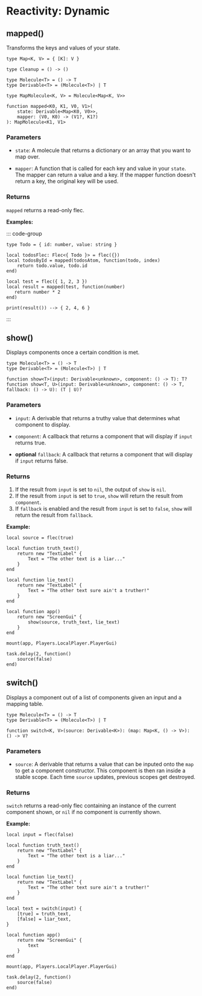 # Reactivity: Dynamic

## mapped()

Transforms the keys and values of your state.

```luau
type Map<K, V> = { [K]: V }

type Cleanup = () -> ()

type Molecule<T> = () -> T
type Derivable<T> = (Molecule<T>) | T

type MapMolecule<K, V> = Molecule<Map<K, V>>

function mapped<K0, K1, V0, V1>(
    state: Derivable<Map<K0, V0>>, 
    mapper: (V0, K0) -> (V1?, K1?)
): MapMolecule<K1, V1>
```

### Parameters

-   `state`: A molecule that returns a dictionary or an array that you want to map over.

-   `mapper`: A function that is called for each key and value in your `state`. The mapper can return a value and a key. If the mapper function doesn't return a key, the original key will be used.


### Returns

`mapped` returns a read-only flec.

**Examples:**

::: code-group
```luau [Example A]
type Todo = { id: number, value: string }

local todosFlec: Flec<{ Todo }> = flec({})
local todosById = mapped(todosAtom, function(todo, index)
	return todo.value, todo.id
end)
```

```luau [Example B]
local test = flec({ 1, 2, 3 })
local result = mapped(test, function(number) 
   return number * 2
end)

print(result()) --> { 2, 4, 6 }
```
:::


## show()

Displays components once a certain condition is met.

```luau
type Molecule<T> = () -> T
type Derivable<T> = (Molecule<T>) | T

function show<T>(input: Derivable<unknown>, component: () -> T): T?
function show<T, U>(input: Derivable<unknown>, component: () -> T, fallback: () -> U): (T | U)?
```

### Parameters

-   `input`: A derivable that returns a truthy value that determines what component to display.

-   `component`: A callback that returns a component that will display if `input` returns true.

-   **optional** `fallback`: A callback that returns a component that will display if `input` returns false.


### Returns

1. If the result from `input` is set to `nil`, the output of `show` is `nil`.
2. If the result from `input` is set to `true`, `show` will return the result from `component`.
3. If `fallback` is enabled and the result from `input` is set to `false`, `show` will return the result from `fallback`.

**Example:**

```luau
local source = flec(true)

local function truth_text()
    return new "TextLabel" {
        Text = "The other text is a liar..."
    }
end

local function lie_text()
    return new "TextLabel" {
        Text = "The other text sure ain't a truther!"
    }
end

local function app()
    return new "ScreenGui" {
        show(source, truth_text, lie_text)
    }
end

mount(app, Players.LocalPlayer.PlayerGui)

task.delay(2, function()
    source(false)
end)
```

## switch()

Displays a component out of a list of components given an input and a mapping table.

```luau
type Molecule<T> = () -> T
type Derivable<T> = (Molecule<T>) | T

function switch<K, V>(source: Derivable<K>): (map: Map<K, () -> V>): () -> V?
```

### Parameters

-   `source`: A derivable that returns a value that can be inputed onto the `map` to get a component constructor. This component is then ran inside a stable scope. Each time `source` updates, previous scopes get destroyed.

### Returns

`switch` returns a read-only flec containing an instance of the current component shown, or `nil` if no component is currently shown.

**Example:**
```luau
local input = flec(false)

local function truth_text()
    return new "TextLabel" {
        Text = "The other text is a liar..."
    }
end

local function lie_text()
    return new "TextLabel" {
        Text = "The other text sure ain't a truther!"
    }
end

local text = switch(input) {
    [true] = truth_text,
    [false] = liar_text,
}

local function app()
    return new "ScreenGui" {
        text
    }
end

mount(app, Players.LocalPlayer.PlayerGui)

task.delay(2, function()
    source(false)
end)
```